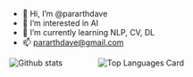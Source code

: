 - 👋 Hi, I’m @pararthdave
- 👀 I’m interested in AI
- 🌱 I’m currently learning NLP, CV, DL
- 📫 pararthdave@gmail.com


![Github stats](https://github-readme-stats.vercel.app/api?username=pararthdave&theme=highcontrast&show_icons=true&count_private=true) &emsp;&emsp;&emsp;&emsp;
![Top Languages Card](https://github-readme-stats.vercel.app/api/top-langs/?username=pararthdave&layout=compact)

<!---
pararthdave/pararthdave is a ✨ special ✨ repository because its `README.md` (this file) appears on your GitHub profile.
You can click the Preview link to take a look at your changes.
--->
